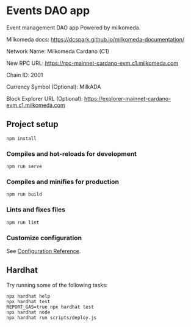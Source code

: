 # Events DAO app

Event management DAO app Powered by milkomeda.

Milkomeda docs: https://dcspark.github.io/milkomeda-documentation/



Network Name: Milkomeda Cardano (C1)

New RPC URL: https://rpc-mainnet-cardano-evm.c1.milkomeda.com

Chain ID: 2001

Currency Symbol (Optional): MilkADA

Block Explorer URL (Optional): https://explorer-mainnet-cardano-evm.c1.milkomeda.com

## Project setup
```
npm install
```

### Compiles and hot-reloads for development
```
npm run serve
```

### Compiles and minifies for production
```
npm run build
```

### Lints and fixes files
```
npm run lint
```

### Customize configuration
See [Configuration Reference](https://cli.vuejs.org/config/).


## Hardhat

Try running some of the following tasks:

```shell
npx hardhat help
npx hardhat test
REPORT_GAS=true npx hardhat test
npx hardhat node
npx hardhat run scripts/deploy.js
```
